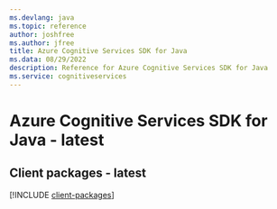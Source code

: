 ```yaml
---
ms.devlang: java
ms.topic: reference
author: joshfree
ms.author: jfree
title: Azure Cognitive Services SDK for Java
ms.data: 08/29/2022
description: Reference for Azure Cognitive Services SDK for Java
ms.service: cognitiveservices
---
```

# Azure Cognitive Services SDK for Java - latest

## Client packages - latest
[!INCLUDE [client-packages](cognitive-services-client-index.md)]